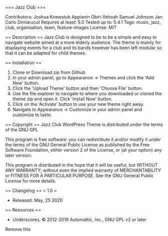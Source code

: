 === Jazz Club ===

Contributors:
Joshua Knewstub
Appianin Obiri-Yehoah
Samuel Johnson
Jan Carlo Dimiarucut
Requires at least: 5.0
Tested up to: 5.4.1
Tags: music, jazz, club, organisation, team, feature-images
License: MIT

== Description ==
Jazz Club is designed to be to be a simple and easy to navigate website aimed at a more elderly audience. The theme is mainly for displaying events for a club and its bands however has been left modular so that it can be adapted for child themes.

== Installation ==

1. Clone or Download zip from Github
2. In your admin panel, go to Appearance -> Themes and click the 'Add New' button.
3. Click the 'Upload Theme' button and then 'Choose File' button.
4. Use the file explorer to navigate to where you downloaded or cloned the theme zip and open it. Click 'Install Now' button.
5. Click on the 'Activate' button to use your new theme right away.
6. Navigate to Appearance -> Customize in your admin panel and customize to taste.

== Copyright ==
Jazz Club WordPress Theme is distributed under the terms of the GNU GPL

This program is free software: you can redistribute it and/or modify
it under the terms of the GNU General Public License as published by
the Free Software Foundation, either version 2 of the License, or
(at your option) any later version.

This program is distributed in the hope that it will be useful,
but WITHOUT ANY WARRANTY; without even the implied warranty of
MERCHANTABILITY or FITNESS FOR A PARTICULAR PURPOSE. See the
GNU General Public License for more details.

== Changelog ==
= 1.0 =
* Released: May, 25 2020

== Resources ==
* Underscores, © 2012-2019 Automattic, Inc., GNU GPL v2 or later

Remove this